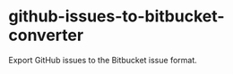 github-issues-to-bitbucket-converter
====================================

Export GitHub issues to the Bitbucket issue format.